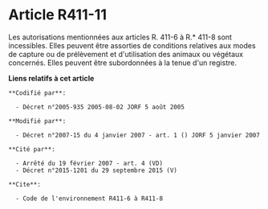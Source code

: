 # Article R411-11

Les autorisations mentionnées aux articles R. 411-6 à R.* 411-8 sont incessibles. Elles peuvent être assorties de conditions
relatives aux modes de capture ou de prélèvement et d'utilisation des animaux ou végétaux concernés. Elles peuvent être
subordonnées à la tenue d'un registre.

**Liens relatifs à cet article**

	**Codifié par**:

	  - Décret n°2005-935 2005-08-02 JORF 5 août 2005

	**Modifié par**:

	  - Décret n°2007-15 du 4 janvier 2007 - art. 1 () JORF 5 janvier 2007

	**Cité par**:

	  - Arrêté du 19 février 2007 - art. 4 (VD)
	  - Décret n°2015-1201 du 29 septembre 2015 (V)

	**Cite**:

	  - Code de l'environnement R411-6 à R411-8
